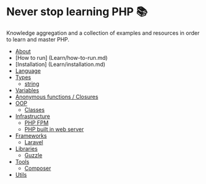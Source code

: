 # Never stop learning PHP :books:

Knowledge aggregation and a collection of examples and resources in order to learn and master PHP.

* [About](Learn/about.md)
* [How to run] (Learn/how-to-run.md)
* [Installation] (Learn/installation.md)
* [Language](Learn/Language)
 * [Types](Learn/Language/Types)
   * [string](Learn/Language/Types/string.md)
 * [Variables](Learn/Language/variables.md)
 * [Anonymous functions / Closures](Learn/Language/anonymous-functions-closures.md)
* [OOP](Learn/OOP/)
  * [Classes](Learn/OOP/classes.md)
* [Infrastructure](Learn/Infrastructure)
  * [PHP FPM](Learn/Infrastructure/php-fpm.md)
  * [PHP built in web server](Learn/Infrastructure/php-built-in-web-server.md)
* [Frameworks](Learn/Frameworks)
  * [Laravel](Learn/Frameworks/laravel.md)
* [Libraries](Learn/Libraries)
  * [Guzzle](Learn/Libraries/guzzle.md)
* [Tools](Learn/Tools)
  * [Composer](Learn/Tools/composer.md)
* [Utils](Learn/utils.md)

